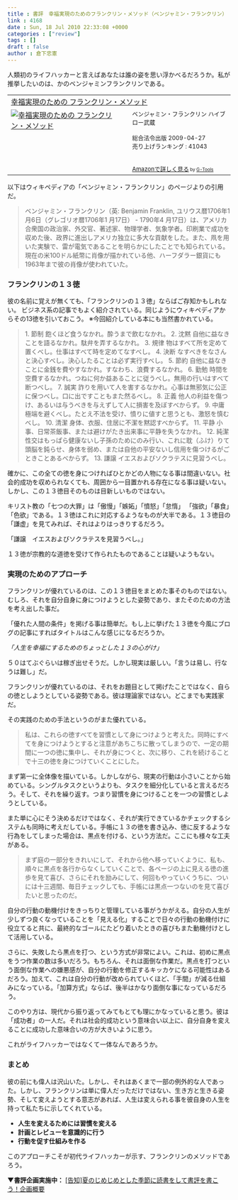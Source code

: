 ```yaml
---
title : 書評　幸福実現のためのフランクリン・メソッド（ベンジャミン・フランクリン）
link : 4168
date : Sun, 18 Jul 2010 22:33:08 +0000
categories : ["review"]
tags : []
draft : false
author : 倉下忠憲
---
```


人類初のライフハッカーと言えばあなたは誰の姿を思い浮かべるだろうか。私が推挙したいのは、かのベンジャミンフランクリンである。

<table  border="0" cellpadding="5"><tr><td colspan="2"><a href="http://www.amazon.jp/%E5%B9%B8%E7%A6%8F%E5%AE%9F%E7%8F%BE%E3%81%AE%E3%81%9F%E3%82%81%E3%81%AE-%E3%83%95%E3%83%A9%E3%83%B3%E3%82%AF%E3%83%AA%E3%83%B3%E3%83%BB%E3%83%A1%E3%82%BD%E3%83%83%E3%83%89-%E3%83%99%E3%83%B3%E3%82%B8%E3%83%A3%E3%83%9F%E3%83%B3%E3%83%BB%E3%83%95%E3%83%A9%E3%83%B3%E3%82%AF%E3%83%AA%E3%83%B3/dp/4862801447%3FSubscriptionId%3D15SMZCTB9V8NGR2TW082%26tag%3Drashita1000-22%26linkCode%3Dxm2%26camp%3D2025%26creative%3D165953%26creativeASIN%3D4862801447" target="_top">幸福実現のための フランクリン・メソッド</a><img src="http://www.assoc-amazon.jp/e/ir?t=rashita1000-22&l=ur2&o=9" width="1" height="1" style="border: none;" alt="" /></td></tr><tr><td valign="top"><a href="http://www.amazon.jp/%E5%B9%B8%E7%A6%8F%E5%AE%9F%E7%8F%BE%E3%81%AE%E3%81%9F%E3%82%81%E3%81%AE-%E3%83%95%E3%83%A9%E3%83%B3%E3%82%AF%E3%83%AA%E3%83%B3%E3%83%BB%E3%83%A1%E3%82%BD%E3%83%83%E3%83%89-%E3%83%99%E3%83%B3%E3%82%B8%E3%83%A3%E3%83%9F%E3%83%B3%E3%83%BB%E3%83%95%E3%83%A9%E3%83%B3%E3%82%AF%E3%83%AA%E3%83%B3/dp/4862801447%3FSubscriptionId%3D15SMZCTB9V8NGR2TW082%26tag%3Drashita1000-22%26linkCode%3Dxm2%26camp%3D2025%26creative%3D165953%26creativeASIN%3D4862801447" target="_top"><img src="http://ecx.images-amazon.com/images/I/41FyqPpmoIL._SL160_.jpg" border="0" alt="幸福実現のための フランクリン・メソッド" /></a></td><td valign="top"><font size="-1">ベンジャミン・フランクリン ハイブロー武蔵 <br /><br />総合法令出版  2009-04-27<br />売り上げランキング : 41043<br /><br /><br /><a href="http://www.amazon.jp/%E5%B9%B8%E7%A6%8F%E5%AE%9F%E7%8F%BE%E3%81%AE%E3%81%9F%E3%82%81%E3%81%AE-%E3%83%95%E3%83%A9%E3%83%B3%E3%82%AF%E3%83%AA%E3%83%B3%E3%83%BB%E3%83%A1%E3%82%BD%E3%83%83%E3%83%89-%E3%83%99%E3%83%B3%E3%82%B8%E3%83%A3%E3%83%9F%E3%83%B3%E3%83%BB%E3%83%95%E3%83%A9%E3%83%B3%E3%82%AF%E3%83%AA%E3%83%B3/dp/4862801447%3FSubscriptionId%3D15SMZCTB9V8NGR2TW082%26tag%3Drashita1000-22%26linkCode%3Dxm2%26camp%3D2025%26creative%3D165953%26creativeASIN%3D4862801447" target="_top">Amazonで詳しく見る</a></font><font size="-2"> by <a href="http://www.goodpic.com/mt/aws/index.html" >G-Tools</a></font></td></tr></table>

以下はウィキペディアの「ベンジャミン・フランクリン」のページよりの引用だ。

<blockquote>
ベンジャミン・フランクリン（英: Benjamin Franklin, ユリウス暦1706年1 月6日（グレゴリオ暦1706年1 月17日） - 1790年4 月17日）は、アメリカ合衆国の政治家、外交官、著述家、物理学者、気象学者。印刷業で成功を収めた後、政界に進出しアメリカ独立に多大な貢献をした。また、凧を用いた実験で、雷が電気であることを明らかにしたことでも知られている。現在の米100ドル紙幣に肖像が描かれている他、ハーフダラー銀貨にも1963年まで彼の肖像が使われていた。
</blockquote>

<h3>フランクリンの１３徳</h3>
彼の名前に覚えが無くても、「フランクリンの１３徳」ならばご存知かもしれない。
ビジネス系の記事でもよく紹介されている。同じようにウィキペディアからその13徳を引いておこう。
※今回紹介している本にも当然書かれている。

<blockquote>
   1. 節制 飽くほど食うなかれ。酔うまで飲むなかれ。
   2. 沈黙 自他に益なきことを語るなかれ。駄弁を弄するなかれ。
   3. 規律 物はすべて所を定めて置くべし。仕事はすべて時を定めてなすべし。
   4. 決断 なすべきをなさんと決心すべし。決心したることは必ず実行すべし。
   5. 節約 自他に益なきことに金銭を費やすなかれ。すなわち、浪費するなかれ。
   6. 勤勉 時間を空費するなかれ。つねに何か益あることに従うべし。無用の行いはすべて断つべし。
   7. 誠実 詐りを用いて人を害するなかれ。心事は無邪気に公正に保つべし。口に出ですこともまた然るべし。
   8. 正義 他人の利益を傷つけ、あるいは与うべきを与えずして人に損害を及ぼすべからず。
   9. 中庸 極端を避くべし。たとえ不法を受け、憤りに値すと思うとも、激怒を慎むべし。
  10. 清潔 身体、衣服、住居に不潔を黙認すべからず。
  11. 平静 小事、日常茶飯事、または避けがたき出来事に平静を失うなかれ。
  12. 純潔 性交はもっぱら健康ないし子孫のためにのみ行い、これに耽（ふけ）りて頭脳を鈍らせ、身体を弱め、または自他の平安ないし信用を傷つけるがごときことあるべからず。
  13. 謙譲 イエスおよびソクラテスに見習うべし。

</blockquote>

確かに、この全ての徳を身につければひとかどの人物になる事は間違いない。社会的成功を収められなくても、周囲から一目置かれる存在になる事は疑いない。しかし、この１３徳目そのものは目新しいものではない。

キリスト教の「七つの大罪」は「傲慢」「嫉妬」「憤怒」「怠惰」 「強欲」「暴食」「色欲」である。１３徳はこれに対応するようなものが大半である。１３徳目の「謙虚」を見てみれば、それはよりはっきりするだろう。

「謙譲　イエスおよびソクラテスを見習うべし。」

１３徳が宗教的な道徳を受けて作られたものであることは疑いようもない。

<h3>実現のためのアプローチ</h3>
フランクリンが優れているのは、この１３徳目をまとめた事そのものではない。むしろ、それを自分自身に身につけようとした姿勢であり、またそのための方法を考え出した事だ。

「優れた人間の条件」を掲げる事は簡単だ。もし上に挙げた１３徳を今風にブログの記事にすればタイトルはこんな感じになるだろうか。

<em>「人生を幸福にするためのちょっとした１３の心がけ」</em>

５０はてぶぐらいは稼ぎ出せそうだ。しかし現実は厳しい。「言うは易し、行なうは難し」だ。

フランクリンが優れているのは、それをお題目として掲げたことではなく、自らの徳としようとしている姿勢である。彼は理論家ではない。どこまでも実践家だ。

その実践のための手法というのがまた優れている。

<blockquote>
私は、これらの徳すべてを習慣として身につけようと考えた。同時にすべてを身につけようとすると注意があちこちに散ってしまうので、一定の期間に一つの徳に集中し、それが身につくと、次に移り、これを続けることで十三の徳を身につけていくことにした。
</blockquote>

まず第一に全体像を描いている。しかしながら、現実の行動は小さいことから始めている。シングルタスクというよりも、タスクを細分化していると言えるだろう。そして、それを繰り返す。つまり習慣を身につけることを一つの習慣としようとしている。

また単に心にそう決めるだけではなく、それが実行できているかチェックするシステムも同時に考えだしている。手帳に１３の徳を書き込み、徳に反するような行為をしてしまった場合は、黒点を付ける、という方法だ。ここにも様々な工夫がある。

<blockquote>
まず庭の一部分をきれいにして、それから他へ移っていくように、私も、順々に黒点を各行からなくしていくことで、各ページの上に見える徳の進歩を見て喜び、さらにそれを励みにして、何回もやっていくうちに、ついには十三週間、毎日チェックしても、手帳には黒点一つないのを見て喜びたいと思ったのだ。
</blockquote>

自分の行動の動機付けをきっちりと管理している事がうかがえる。自分の人生が少しずつ良くなっていることを「見える化」することで日々の行動の動機付けに役立てると共に、最終的なゴールにたどり着いたときの喜びもまた動機付けとして活用している。

さらに、失敗したら黒点を打つ、という方式が非常によい。これは、初めに黒点をうつ作業の数は多いだろう。もちろん、それは面倒な作業だ。黒点を打つという面倒な作業への嫌悪感が、自分の行動を修正するキッカケになる可能性はあるだろう。加えて、これは自分の行動が改められていくほど、「手間」が減る仕組みになっている。「加算方式」ならば、後半はかなり面倒な事になっているだろう。

このやり方は、現代から振り返ってみてもとても理にかなっていると思う。彼は「成功者」の一人だ。それは社会的成功という意味合い以上に、自分自身を変えることに成功した意味合いの方が大きいように思う。

これがライフハッカーではなくて一体なんであろうか。

<h3>まとめ</h3>
彼の前にも偉人は沢山いた。しかし、それはあくまで一部の例外的な人であった。しかし、フランクリンは単に偉人だっただけではない、生き方と生きる姿勢、そして変えようとする意志があれば、人生は変えられる事を彼自身の人生を持って私たちに示してくれている。

<strong><ul>
	<li>人生を変えるためには習慣を変える</li>
	<li>計画とレビューを意識的に行う</li>
	<li>行動を促す仕組みを作る</li>
</ul>
</strong>

このアプローチこそが初代ライフハッカーが示す、フランクリンのメソッドであろう。

<strong>▼書評企画実施中：</strong>
<a href="https://rashita.net/blog/?p=4145">[告知]夏のじめじめとした季節に読書をして書評を書こう！企画概要</a>